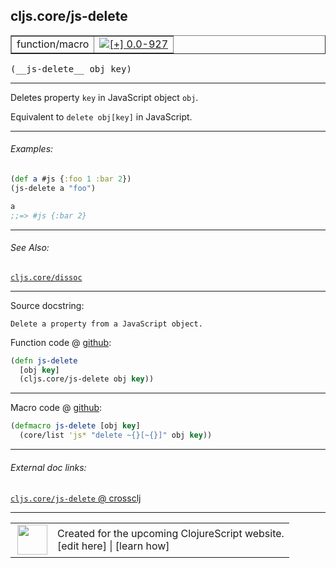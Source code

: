 ## cljs.core/js-delete



 <table border="1">
<tr>
<td>function/macro</td>
<td><a href="https://github.com/cljsinfo/cljs-api-docs/tree/0.0-927"><img valign="middle" alt="[+] 0.0-927" title="Added in 0.0-927" src="https://img.shields.io/badge/+-0.0--927-lightgrey.svg"></a> </td>
</tr>
</table>


 <samp>
(__js-delete__ obj key)<br>
</samp>

---

Deletes property `key` in JavaScript object `obj`.

Equivalent to `delete obj[key]` in JavaScript.



---

###### Examples:

```clj
(def a #js {:foo 1 :bar 2})
(js-delete a "foo")

a
;;=> #js {:bar 2}
```



---

###### See Also:

[`cljs.core/dissoc`](../cljs.core/dissoc.md)<br>

---


Source docstring:

```
Delete a property from a JavaScript object.
```


Function code @ [github](https://github.com/clojure/clojurescript/blob/r3269/src/main/cljs/cljs/core.cljs#L1817-L1820):

```clj
(defn js-delete
  [obj key]
  (cljs.core/js-delete obj key))
```

<!--
Repo - tag - source tree - lines:

 <pre>
clojurescript @ r3269
└── src
    └── main
        └── cljs
            └── cljs
                └── <ins>[core.cljs:1817-1820](https://github.com/clojure/clojurescript/blob/r3269/src/main/cljs/cljs/core.cljs#L1817-L1820)</ins>
</pre>

-->

---

Macro code @ [github](https://github.com/clojure/clojurescript/blob/r3269/src/main/clojure/cljs/core.clj#L352-L353):

```clj
(defmacro js-delete [obj key]
  (core/list 'js* "delete ~{}[~{}]" obj key))
```

<!--
Repo - tag - source tree - lines:

 <pre>
clojurescript @ r3269
└── src
    └── main
        └── clojure
            └── cljs
                └── <ins>[core.clj:352-353](https://github.com/clojure/clojurescript/blob/r3269/src/main/clojure/cljs/core.clj#L352-L353)</ins>
</pre>
-->

---


###### External doc links:

[`cljs.core/js-delete` @ crossclj](http://crossclj.info/fun/cljs.core.cljs/js-delete.html)<br>

---

 <table>
<tr><td>
<img valign="middle" align="right" width="48px" src="http://i.imgur.com/Hi20huC.png">
</td><td>
Created for the upcoming ClojureScript website.<br>
[edit here] | [learn how]
</td></tr></table>

[edit here]:https://github.com/cljsinfo/cljs-api-docs/blob/master/cljsdoc/cljs.core/js-delete.cljsdoc
[learn how]:https://github.com/cljsinfo/cljs-api-docs/wiki/cljsdoc-files

<!--

This information was too distracting to show to readers, but I'll leave it
commented here since it is helpful to:

- pretty-print the data used to generate this document
- and show how to retrieve that data



The API data for this symbol:

```clj
{:description "Deletes property `key` in JavaScript object `obj`.\n\nEquivalent to `delete obj[key]` in JavaScript.",
 :ns "cljs.core",
 :name "js-delete",
 :signature ["[obj key]"],
 :history [["+" "0.0-927"]],
 :type "function/macro",
 :related ["cljs.core/dissoc"],
 :full-name-encode "cljs.core/js-delete",
 :source {:code "(defn js-delete\n  [obj key]\n  (cljs.core/js-delete obj key))",
          :title "Function code",
          :repo "clojurescript",
          :tag "r3269",
          :filename "src/main/cljs/cljs/core.cljs",
          :lines [1817 1820]},
 :extra-sources [{:code "(defmacro js-delete [obj key]\n  (core/list 'js* \"delete ~{}[~{}]\" obj key))",
                  :title "Macro code",
                  :repo "clojurescript",
                  :tag "r3269",
                  :filename "src/main/clojure/cljs/core.clj",
                  :lines [352 353]}],
 :examples [{:id "5b24ea",
             :content "```clj\n(def a #js {:foo 1 :bar 2})\n(js-delete a \"foo\")\n\na\n;;=> #js {:bar 2}\n```"}],
 :full-name "cljs.core/js-delete",
 :docstring "Delete a property from a JavaScript object."}

```

Retrieve the API data for this symbol:

```clj
;; from Clojure REPL
(require '[clojure.edn :as edn])
(-> (slurp "https://raw.githubusercontent.com/cljsinfo/cljs-api-docs/catalog/cljs-api.edn")
    (edn/read-string)
    (get-in [:symbols "cljs.core/js-delete"]))
```

-->
